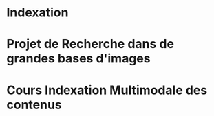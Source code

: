 # Indexation
# Projet de Recherche dans de grandes bases d'images
# Cours Indexation Multimodale des contenus
